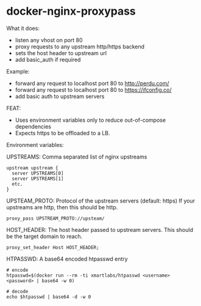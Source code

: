 # docker-nginx-proxypass

What it does:

  - listen any vhost on port 80
  - proxy requests to any upstream http/https backend
  - sets the host header to upstream url
  - add basic_auth if required

Example:
  - forward any request to localhost port 80 to http://perdu.com/
  - forward any request to localhost port 80 to https://ifconfig.co/
  - add basic auth to upstream servers

FEAT:
  - Uses environment variables only to reduce out-of-compose dependencies
  - Expects https to be offloaded to a LB.

Environment variables:

UPSTREAMS:     Comma separated list of nginx upstreams
```
upstream upstream {
  server UPSTREAMS[0]
  server UPSTREAMS[1]
  etc.
}
```

UPSTEAM_PROTO: Protocol of the upstream servers (default: https)
If your upstreams are http, then this should be http.
```
proxy_pass UPSTREAM_PROTO://upsteam/
```

HOST_HEADER: The host header passed to upstream servers.
This should be the target domain to reach.
```
proxy_set_header Host HOST_HEADER;
```

HTPASSWD: A base64 encoded htpasswd entry
```
# encode
htpasswd=$(docker run --rm -ti xmartlabs/htpasswd <username> <password> | base64 -w 0)

# decode
echo $htpasswd | base64 -d -w 0
```
